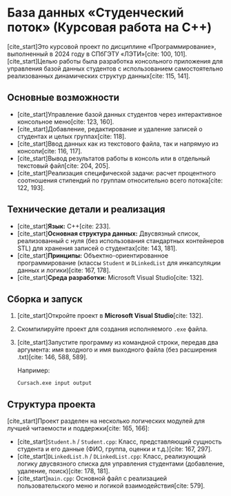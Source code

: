 # База данных «Студенческий поток» (Курсовая работа на C++)

[cite_start]Это курсовой проект по дисциплине «Программирование», выполненный в 2024 году в СПбГЭТУ «ЛЭТИ»[cite: 100, 101]. [cite_start]Целью работы была разработка консольного приложения для управления базой данных студентов с использованием самостоятельно реализованных динамических структур данных[cite: 115, 141].

## Основные возможности

* [cite_start]Управление базой данных студентов через интерактивное консольное меню[cite: 123, 160].
* [cite_start]Добавление, редактирование и удаление записей о студентах и целых группах[cite: 118].
* [cite_start]Ввод данных как из текстового файла, так и напрямую из консоли[cite: 116, 117].
* [cite_start]Вывод результатов работы в консоль или в отдельный текстовый файл[cite: 204, 205].
* [cite_start]Реализация специфической задачи: расчет процентного соотношения стипендий по группам относительно всего потока[cite: 122, 193].

## Технические детали и реализация

* [cite_start]**Язык:** C++[cite: 233].
* [cite_start]**Основная структура данных:** Двусвязный список, реализованный с нуля (без использования стандартных контейнеров STL) для хранения записей о студентах[cite: 143, 181].
* [cite_start]**Принципы:** Объектно-ориентированное программирование (классы `Student` и `DLinkedList` для инкапсуляции данных и логики)[cite: 167, 178].
* [cite_start]**Среда разработки:** Microsoft Visual Studio[cite: 132].

## Сборка и запуск

1.  [cite_start]Откройте проект в **Microsoft Visual Studio**[cite: 132].
2.  Скомпилируйте проект для создания исполняемого `.exe` файла.
3.  [cite_start]Запустите программу из командной строки, передав два аргумента: имя входного и имя выходного файла (без расширения .txt)[cite: 146, 588, 589].

    Например:
    ```shell
    Cursach.exe input output
    ```

## Структура проекта

[cite_start]Проект разделен на несколько логических модулей для лучшей читаемости и поддержки[cite: 165, 166]:
* [cite_start]`Student.h` / `Student.cpp`: Класс, представляющий сущность студента и его данные (ФИО, группа, оценки и т.д.)[cite: 167, 297].
* [cite_start]`DLinkedList.h` / `DLinkedList.cpp`: Класс, реализующий логику двусвязного списка для управления студентами (добавление, удаление, поиск)[cite: 178, 181].
* [cite_start]`main.cpp`: Основной файл с реализацией пользовательского меню и логикой взаимодействия[cite: 579].
